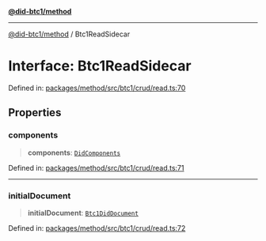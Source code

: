 [**@did-btc1/method**](../README.md)

***

[@did-btc1/method](../globals.md) / Btc1ReadSidecar

# Interface: Btc1ReadSidecar

Defined in: [packages/method/src/btc1/crud/read.ts:70](https://github.com/dcdpr/did-btc1-js/blob/4ab6f9915d95beed9bc633644c9db1539395f512/packages/method/src/btc1/crud/read.ts#L70)

## Properties

### components

> **components**: [`DidComponents`](DidComponents.md)

Defined in: [packages/method/src/btc1/crud/read.ts:71](https://github.com/dcdpr/did-btc1-js/blob/4ab6f9915d95beed9bc633644c9db1539395f512/packages/method/src/btc1/crud/read.ts#L71)

***

### initialDocument

> **initialDocument**: [`Btc1DidDocument`](../classes/Btc1DidDocument.md)

Defined in: [packages/method/src/btc1/crud/read.ts:72](https://github.com/dcdpr/did-btc1-js/blob/4ab6f9915d95beed9bc633644c9db1539395f512/packages/method/src/btc1/crud/read.ts#L72)
